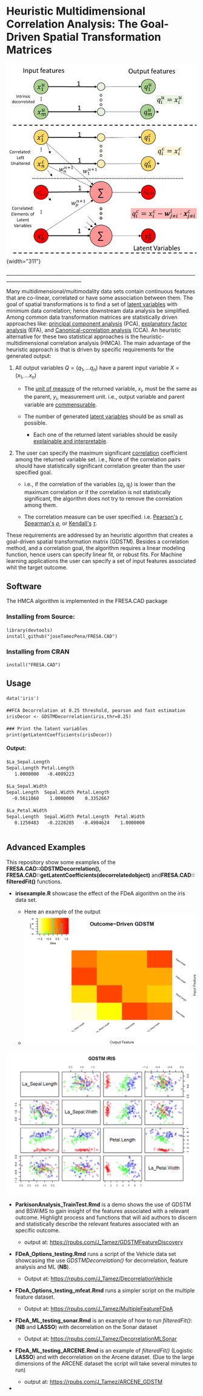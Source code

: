 # Heuristic Multidimensional Correlation Analysis: The Goal-Driven Spatial Transformation Matrices

![The GDSTM](images/paste-768E628A.png){width="311"}

\_\_\_\_\_\_\_\_\_\_\_\_\_\_\_\_\_\_\_\_\_\_\_\_\_\_\_\_\_\_\_\_\_\_\_\_\_\_\_\_\_\_\_\_\_\_\_\_\_\_\_\_\_\_\_\_\_\_\_\_\_\_\_\_\_\_\_\_\_\_\_\_\_\_\_\_\_\_\_\_\_\_\_\_\_\_\_\_\_\_\_\_\_\_\_\_\_\_\_\_\_\_\_\_\_\_\_\_\_

Many multidimensional/multimodality data sets contain continuous features that are co-linear, correlated or have some association between them. The goal of spatial transformations is to find a set of [latent variables](https://en.wikipedia.org/wiki/Latent_and_observable_variables) with minimum data correlation; hence downstream data analysis be simplified. Among common data transformation matrices are statistically driven approaches like: [principal component analysis](https://en.wikipedia.org/wiki/Principal_component_analysis) (PCA), [explanatory factor analysis](https://en.wikipedia.org/wiki/Exploratory_factor_analysis) (EFA), and [Canonical-correlation analysis](https://en.wikipedia.org/wiki/Canonical_correlation) (CCA). An heuristic alternative for these two statistical approaches is the heuristic-multidimensional correlation analysis (HMCA). The main advantage of the heuristic approach is that is driven by specific requirements for the generated output:

1.  All output variables $Q=(q_1,...q_n)$ have a parent input variable $X=(x_1,...x_n)$

    -   The [unit of measure](https://en.wikipedia.org/wiki/Unit_of_measurement) of the returned variable, $x_i$, must be the same as the parent, $y_i$, measurement unit. i.e., output variable and parent variable are [commensurable](https://en.wikipedia.org/wiki/Dimensional_analysis).

    -   The number of generated [latent variables](https://en.wikipedia.org/wiki/Latent_and_observable_variables) should be as small as possible.

        -   Each one of the returned latent variables should be easily [explainable and interpretable](https://en.wikipedia.org/wiki/Explainable_artificial_intelligence).

2.  The user can specify the maximum significant [correlation](https://en.wikipedia.org/wiki/Correlation_coefficient) coefficient among the returned variable set. i.e., None of the correlation pairs should have statistically significant correlation greater than the user specified goal.

    -   i.e., if the correlation of the variables $(q_i,q_j)$ is lower than the maximum correlation or if the correlation is not statistically significant, the algorithm does not try to remove the correlation among them.

    -   The correlation measure can be user specified. i.e. [Pearson's](https://en.wikipedia.org/wiki/Pearson_correlation_coefficient) [$r$](https://en.wikipedia.org/wiki/Pearson_correlation_coefficient), [Spearman's](https://en.wikipedia.org/wiki/Spearman%27s_rank_correlation_coefficient) [$ρ$](https://en.wikipedia.org/wiki/Spearman%27s_rank_correlation_coefficient), or [Kendall's](https://en.wikipedia.org/wiki/Kendall_rank_correlation_coefficient) [$τ$](https://en.wikipedia.org/wiki/Kendall_rank_correlation_coefficient).

These requirements are addressed by an heuristic algorithm that creates a goal-driven spatial transformation matrix (GDSTM). Besides a correlation method, and a correlation goal, the algorithm requires a linear modeling function, hence users can specify linear fit, or robust fits. For Machine learning applications the user can specify a set of input features associated whit the target outcome.

## Software

The HMCA algorithm is implemented in the FRESA.CAD package

### Installing from Source:

```{r}
library(devtools)
install_github("joseTamezPena/FRESA.CAD")
```

### Installing from CRAN

```{r}
install("FRESA.CAD")
```

## Usage

```{r}
data('iris')

##FCA Decorrelation at 0.25 threshold, pearson and fast estimation 
irisDecor <- GDSTMDecorrelation(iris,thr=0.25)

### Print the latent variables
print(getLatentCoefficients(irisDecor))
```

#### Output:

```{=asciidoc}
$La_Sepal.Length
Sepal.Length Petal.Length 
   1.0000000   -0.4089223 

$La_Sepal.Width
Sepal.Length  Sepal.Width Petal.Length 
  -0.5611860    1.0000000    0.3352667 

$La_Petal.Width
Sepal.Length  Sepal.Width Petal.Length  Petal.Width 
   0.1250483   -0.2228285   -0.4904624    1.0000000 
   
```
## Advanced Examples

This repository show some examples of the **FRESA.CAD::GDSTMDecorrelation(), FRESA.CAD::getLatentCoefficients(decorrelatedobject)** and**FRESA.CAD::** **filteredFit()** functions.

-   **irisexample.R** showcase the effect of the FDeA algorithm on the iris data set.

    -   Here an example of the output
    -   ![](images/paste-8B4C5746.png)

![](images/paste-F24C6E81.png)

-   **ParkisonAnalysis_TrainTest.Rmd** is a demo shows the use of GDSTM and BSWiMS to gain insight of the features associated with a relevant outcome. Highlight process and functions that will aid authors to discern and statistically describe the relevant features associated with an specific outcome.

    -   output at: <https://rpubs.com/J_Tamez/GDSTMFeatureDiscovery>

-   **FDeA_Options_testing.Rmd** runs a script of the Vehicle data set showcasing the use *GDSTMDecorrelation()* for decorrelation, feature analysis and ML (**NB**).

    -   Output at: <https://rpubs.com/J_Tamez/DecorrelationVehicle>

-   **FDeA_Options_testing_mfeat.Rmd** runs a simpler script on the multiple feature dataset.

    -   Output at: <https://rpubs.com/J_Tamez/MultipleFeatureFDeA>

-   **FDeA_ML_testing_sonar.Rmd** is an example of how to run *filteredFit()*: (**NB** and **LASSO**) with decorrelation on the Sonar dataset

    -   Output at: <https://rpubs.com/J_Tamez/DecorrelationMLSonar>

-   **FDeA_ML_testing_ARCENE.Rmd** is an example of *filteredFit()* (Logistic **LASSO**) and with decorrelation on the Arcene dataset. (Due to the large dimensions of the ARCENE dataset the script will take several minutes to run)

    -   output at: <https://rpubs.com/J_Tamez/ARCENE_GDSTM>

-   
